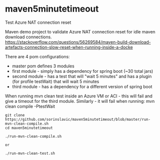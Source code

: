 # maven5minutetimeout
Test Azure NAT connection reset

Maven demo project to validate Azure NAT connection reset for idle maven download connections.
https://stackoverflow.com/questions/56269584/maven-build-download-artefacts-connection-slow-reset-when-running-inside-a-docke

There are 4 pom configurations:
- master pom defines 3 modules
- first module - simply has a dependency for spring boot (~30 total jars)
- second module - has a test that will "wait 5 minutes" and has a plugin (for profile testWait) that will wait 5 minutes
- third module - has a dependency for a different version of spring boot

When running mvn clean test inside an Azure VM or ACI - this will fail and give a timeout for the third module.
Similarly - it will fail when running: mvn clean compile -PtestWait

```
git clone https://github.com/sorinslavic/maven5minutetimeout/blob/master/run-mvn-clean-compile.sh
cd maven5minutetimeout

./run-mvn-clean-compile.sh

or

./run-mvn-clean-test.sh
```